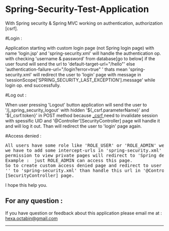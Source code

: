 # Spring-Security-Test-Application
With Spring security & Spring MVC working on authentication, authorization [csrf].

#Login : 
<p>
 Application starting with custom login page (not Spring login page) with name 'login.jsp' and 'spring-security.xml' will
 handle the authentication op. with checking 'username & password' from database[go to below] if the user found will send the url to 
 'default-target-url="/hello"' else 'authentication-failure-url="/login?error=true" ' thats mean 'spring-security.xml' will
 redirect the user to 'login' page with message in 'sessionScope['SPRING_SECURITY_LAST_EXCEPTION'].message' while login op.
 end successfully.
</p>

#Log out : 
<p>
When user pressing 'Logout' button application will send the user to '/j_spring_security_logout' with hidden 
'${_csrf.parameterName}' and '${_csrf.token}' in POST method because <a href="https://docs.spring.io/spring-security/site/docs/current/reference/html/csrf.html">_csrf </a>
need to invalidate session with spessific UID and '@Controller'[SecurityController] page will handle it and will log it out. 
Than will redirect the user to 'login' page again.
</p>

#Access denied :
<pre>
All users have some role like 'ROLE_USER' or 'ROLE_ADMIN' we need to prevent all users to access 'admin' page or panel to do this
we have to add some intercept-urls in 'spring-security.xml' than Spring will work as we want and when the user that doesn't have
permission to view private pages will redirect to 'Spring default access denied page'
Example : <intercept-url pattern="/admin**" access="hasRole('ROLE_ADMIN')" /> just ROLE_ADMIN can access this page.
So to create custom access denied page and redirect to user to it we have to add 'error-page' to 'web.xml' and add this line 
'<access-denied-handler error-page="/accessDenied"/>' to 'spring-security.xml' than handle this url in '@Controller'
[SecurityController] page.
</pre>

I hope this help you.

<h2>For any question :</h2> 
If you have question or feedback about this application please email me at : <a href="mailto:hexa.octabin@gmail.com">hexa.octabin@gmail.com</a>
<hr>

